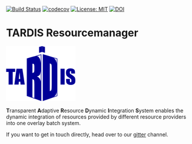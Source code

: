 [![Build Status](https://travis-ci.org/MatterMiners/tardis.svg?branch=master)](https://travis-ci.org/MatterMiners/tardis)
[![codecov](https://codecov.io/gh/MatterMiners/tardis/branch/master/graph/badge.svg)](https://codecov.io/gh/MatterMiners/tardis)
[![License: MIT](https://img.shields.io/badge/License-MIT-yellow.svg)](https://github.com/MatterMiners/tardis/blob/master/LICENSE.txt)
[![DOI](https://zenodo.org/badge/132791417.svg)](https://zenodo.org/badge/latestdoi/132791417)

# TARDIS Resourcemanager

![](docs/pics/TARDIS_logo.svg)

**T**ransparent **A**daptive **R**esource **D**ynamic **I**ntegration **S**ystem 
enables the dynamic integration of resources provided by different resource
providers into one overlay batch system.

If you want to get in touch directly, head over to our [gitter](https://gitter.im/MatterMiners/community) channel.